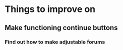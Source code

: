 # Things to improve on
## Make functioning continue buttons
### Find out how to make adjustable forums
